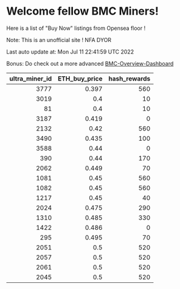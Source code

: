 # Welcome fellow BMC Miners!
Here is a list of "Buy Now" listings from Opensea floor !

Note: This is an unofficial site ! NFA DYOR

Last auto update at: Mon Jul 11 22:41:59 UTC 2022

Bonus: Do check out a more advanced [BMC-Overview-Dashboard](https://dune.com/defifunk/BMC-Overview-Dashboard)


|   ultra_miner_id |   ETH_buy_price |   hash_rewards |
|-----------------:|----------------:|---------------:|
|             3777 |           0.397 |            560 |
|             3019 |           0.4   |             10 |
|               81 |           0.4   |             10 |
|             3187 |           0.419 |              0 |
|             2132 |           0.42  |            560 |
|             3490 |           0.435 |            100 |
|             3588 |           0.44  |              0 |
|              390 |           0.44  |            170 |
|             2062 |           0.449 |             70 |
|             1081 |           0.45  |            560 |
|             1082 |           0.45  |            560 |
|             1217 |           0.45  |             40 |
|             2024 |           0.475 |            290 |
|             1310 |           0.485 |            330 |
|             1422 |           0.486 |              0 |
|              295 |           0.495 |             70 |
|             2051 |           0.5   |            520 |
|             2057 |           0.5   |            520 |
|             2061 |           0.5   |            520 |
|             2045 |           0.5   |            520 |